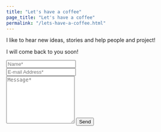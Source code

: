 ```yaml
---
title: "Let's have a coffee"
page_title: "Let's have a coffee"
permalink: "/lets-have-a-coffee.html"
---
```


<form action="https://formspree.io/{{site.email}}" method="POST">    
<p>I like to hear new ideas, stories and help people and project!</p>
<p>I will come back to you soon!</p>
<div class="form-group row">
<div class="col-md-6">
<input class="form-control" type="text" name="name" placeholder="Name*" required>
</div>
<div class="col-md-6">
<input class="form-control" type="email" name="_replyto" placeholder="E-mail Address*" required>
</div>
</div>
<textarea rows="8" class="form-control mb-3" name="message" placeholder="Message*" required></textarea>    
<input class="btn btn-success" type="submit" value="Send">
</form>